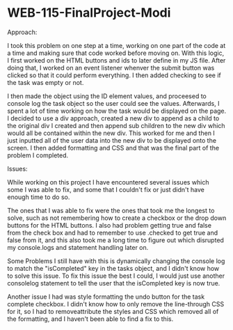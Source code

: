 # WEB-115-FinalProject-Modi



Approach:

I took this problem on one step at a time, working on one part of the code at a time and making sure that code worked before moving on. With this logic, I first worked on the HTML buttons and ids to later define in my JS file. After doing that, I worked on an event listener whenver the submit button was clicked so that it could perform everything. I then added checking to see if the task was empty or not.

I then made the object using the ID element values, and proceesed to console log the task object so the user could see the values. Afterwards, I spent a lot of time working on how the task would be displayed on the page. I decided to use a div approach, created a new div to append as a child to the original div I created and then append sub children to the new div which would all be contained within the new div. This worked for me and then I just inputted all of the user data into the new div to be displayed onto the screen. I then added formatting and CSS and that was the final part of the problem I completed.


Issues:

While working on this project I have encountered several issues which some I was able to fix, and some that I couldn't fix or just didn't have enough time to do so.

The ones that I was able to fix were the ones that took me the longest to solve, such as not remembering how to create a checkbox or the drop down buttons for the HTML buttons.
I also had problem getting true and false from the check box and had to remember to use .checked to get true and false from it, and this also took me a long time to figure out which 
disrupted my console.logs and statement handling later on.

Some Problems I still have with this is dynamically changing the console log to match the "isCompleted" key in the tasks object, and I didn't know how to solve this issue. To fix this issue the best I could, I would just use another consolelog statement to tell the user that the isCompleted key is now true.

Another issue I had was style formatting the undo button for the task complete checkbox. I didn't know how to only remove the line-through CSS for it, so I had to removeattribute the styles and CSS which removed all of the formatting, and I haven't been able to find a fix to this. 
